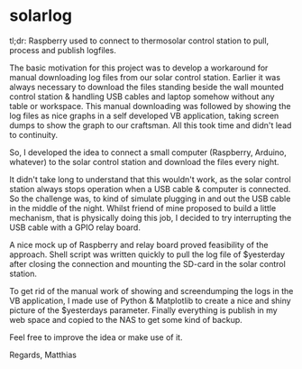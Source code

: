 # solarlog
tl;dr: Raspberry used to connect to thermosolar control station to pull, process and publish logfiles.

The basic motivation for this project was to develop a workaround for manual downloading log files from our solar control station. Earlier it was always necessary to download the files standing beside the wall mounted control station & handling USB cables and laptop somehow without any table or workspace. This manual downloading was followed by showing the log files as nice graphs in a self developed VB application, taking screen dumps to show the graph to our craftsman.
All this took time and didn't lead to continuity.

So, I developed the idea to connect a small computer (Raspberry, Arduino, whatever) to the solar control station and download the files every night.

It didn't take long to understand that this wouldn't work, as the solar control station always stops operation when a USB cable & computer is connected. So the challenge was, to kind of simulate plugging in and out the USB cable in the middle of the night.  Whilst friend of mine proposed to build a little mechanism, that is physically doing this job, I decided to try interrupting the USB cable with a GPIO relay board. 

A nice mock up of Raspberry and relay board proved feasibility of the approach. Shell script was written quickly to pull the log file of $yesterday after closing the connection and mounting the SD-card in the solar control station.

To get rid of the manual work of showing and screendumping the logs in the VB application, I made use of Python & Matplotlib to create a nice and shiny picture of the $yesterdays parameter. Finally everything is publish in my web space and copied to the NAS to get some kind of backup.

Feel free to improve the idea or make use of it.

Regards,
Matthias
